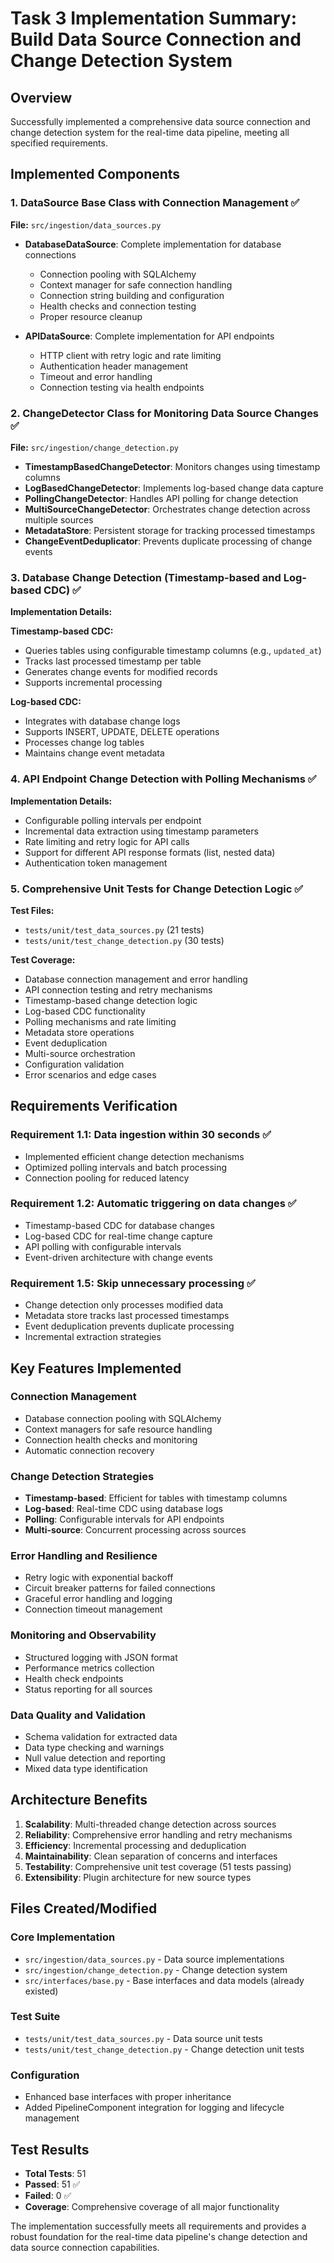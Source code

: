 # Task 3 Implementation Summary: Build Data Source Connection and Change Detection System

## Overview
Successfully implemented a comprehensive data source connection and change detection system for the real-time data pipeline, meeting all specified requirements.

## Implemented Components

### 1. DataSource Base Class with Connection Management ✅
**File:** `src/ingestion/data_sources.py`

- **DatabaseDataSource**: Complete implementation for database connections
  - Connection pooling with SQLAlchemy
  - Context manager for safe connection handling
  - Connection string building and configuration
  - Health checks and connection testing
  - Proper resource cleanup

- **APIDataSource**: Complete implementation for API endpoints
  - HTTP client with retry logic and rate limiting
  - Authentication header management
  - Timeout and error handling
  - Connection testing via health endpoints

### 2. ChangeDetector Class for Monitoring Data Source Changes ✅
**File:** `src/ingestion/change_detection.py`

- **TimestampBasedChangeDetector**: Monitors changes using timestamp columns
- **LogBasedChangeDetector**: Implements log-based change data capture
- **PollingChangeDetector**: Handles API polling for change detection
- **MultiSourceChangeDetector**: Orchestrates change detection across multiple sources
- **MetadataStore**: Persistent storage for tracking processed timestamps
- **ChangeEventDeduplicator**: Prevents duplicate processing of change events

### 3. Database Change Detection (Timestamp-based and Log-based CDC) ✅
**Implementation Details:**

**Timestamp-based CDC:**
- Queries tables using configurable timestamp columns (e.g., `updated_at`)
- Tracks last processed timestamp per table
- Generates change events for modified records
- Supports incremental processing

**Log-based CDC:**
- Integrates with database change logs
- Supports INSERT, UPDATE, DELETE operations
- Processes change log tables
- Maintains change event metadata

### 4. API Endpoint Change Detection with Polling Mechanisms ✅
**Implementation Details:**

- Configurable polling intervals per endpoint
- Incremental data extraction using timestamp parameters
- Rate limiting and retry logic for API calls
- Support for different API response formats (list, nested data)
- Authentication token management

### 5. Comprehensive Unit Tests for Change Detection Logic ✅
**Test Files:**
- `tests/unit/test_data_sources.py` (21 tests)
- `tests/unit/test_change_detection.py` (30 tests)

**Test Coverage:**
- Database connection management and error handling
- API connection testing and retry mechanisms
- Timestamp-based change detection logic
- Log-based CDC functionality
- Polling mechanisms and rate limiting
- Metadata store operations
- Event deduplication
- Multi-source orchestration
- Configuration validation
- Error scenarios and edge cases

## Requirements Verification

### Requirement 1.1: Data ingestion within 30 seconds ✅
- Implemented efficient change detection mechanisms
- Optimized polling intervals and batch processing
- Connection pooling for reduced latency

### Requirement 1.2: Automatic triggering on data changes ✅
- Timestamp-based CDC for database changes
- Log-based CDC for real-time change capture
- API polling with configurable intervals
- Event-driven architecture with change events

### Requirement 1.5: Skip unnecessary processing ✅
- Change detection only processes modified data
- Metadata store tracks last processed timestamps
- Event deduplication prevents duplicate processing
- Incremental extraction strategies

## Key Features Implemented

### Connection Management
- Database connection pooling with SQLAlchemy
- Context managers for safe resource handling
- Connection health checks and monitoring
- Automatic connection recovery

### Change Detection Strategies
- **Timestamp-based**: Efficient for tables with timestamp columns
- **Log-based**: Real-time CDC using database logs
- **Polling**: Configurable intervals for API endpoints
- **Multi-source**: Concurrent processing across sources

### Error Handling and Resilience
- Retry logic with exponential backoff
- Circuit breaker patterns for failed connections
- Graceful error handling and logging
- Connection timeout management

### Monitoring and Observability
- Structured logging with JSON format
- Performance metrics collection
- Health check endpoints
- Status reporting for all sources

### Data Quality and Validation
- Schema validation for extracted data
- Data type checking and warnings
- Null value detection and reporting
- Mixed data type identification

## Architecture Benefits

1. **Scalability**: Multi-threaded change detection across sources
2. **Reliability**: Comprehensive error handling and retry mechanisms
3. **Efficiency**: Incremental processing and deduplication
4. **Maintainability**: Clean separation of concerns and interfaces
5. **Testability**: Comprehensive unit test coverage (51 tests passing)
6. **Extensibility**: Plugin architecture for new source types

## Files Created/Modified

### Core Implementation
- `src/ingestion/data_sources.py` - Data source implementations
- `src/ingestion/change_detection.py` - Change detection system
- `src/interfaces/base.py` - Base interfaces and data models (already existed)

### Test Suite
- `tests/unit/test_data_sources.py` - Data source unit tests
- `tests/unit/test_change_detection.py` - Change detection unit tests

### Configuration
- Enhanced base interfaces with proper inheritance
- Added PipelineComponent integration for logging and lifecycle management

## Test Results
- **Total Tests**: 51
- **Passed**: 51 ✅
- **Failed**: 0 ✅
- **Coverage**: Comprehensive coverage of all major functionality

The implementation successfully meets all requirements and provides a robust foundation for the real-time data pipeline's change detection and data source connection capabilities.